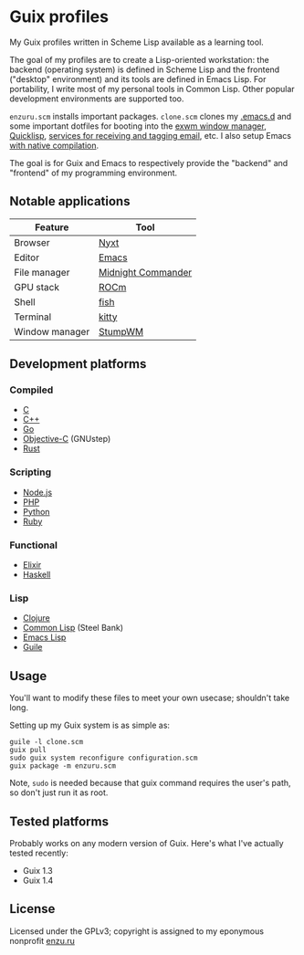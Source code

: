 # Guix profiles

My Guix profiles written in Scheme Lisp available as a learning tool.

The goal of my profiles are to create a Lisp-oriented workstation: the backend (operating system) is defined in Scheme Lisp and the frontend ("desktop" environment) and its tools are defined in Emacs Lisp. For portability, I write most of my personal tools in Common Lisp. Other popular development environments are supported too.

`enzuru.scm` installs important packages. `clone.scm` clones my [.emacs.d](https://github.com/enzuru/.emacs.d) and some important dotfiles for booting into the [exwm window manager](https://github.com/enzuru/.emacs.d), [Quicklisp](https://www.quicklisp.org/beta/), [services for receiving and tagging email](https://notmuchmail.org), etc. I also setup Emacs [with native compilation](https://www.emacswiki.org/emacs/GccEmacs).

The goal is for Guix and Emacs to respectively provide the "backend" and "frontend" of my programming environment.

## Notable applications

| Feature        | Tool                                                           |
|----------------|----------------------------------------------------------------|
| Browser        | [Nyxt](https://nyxt.atlas.engineer/)                           |
| Editor         | [Emacs](https://github.com/enzuru/.emacs.d)                |
| File manager   | [Midnight Commander](https://midnight-commander.org/)          |
| GPU stack      | [ROCm](https://www.amd.com/en/graphics/servers-solutions-rocm) |
| Shell          | [fish](https://fishshell.com/)                                 |
| Terminal       | [kitty](https://sw.kovidgoyal.net/kitty/)                      |
| Window manager | [StumpWM](https://stumpwm.github.io)                           |

## Development platforms

### Compiled

- [C](https://en.wikipedia.org/wiki/C_(programming_language))
- [C++](https://en.wikipedia.org/wiki/C%2B%2B)
- [Go](https://go.dev/)
- [Objective-C](https://gnustep.github.io/) (GNUstep)
- [Rust](https://www.rust-lang.org/)

### Scripting

- [Node.js](https://nodejs.org/en)
- [PHP](https://www.php.net/)
- [Python](https://www.python.org/)
- [Ruby](https://www.ruby-lang.org/en/)

### Functional

- [Elixir](https://elixir-lang.org/)
- [Haskell](https://www.haskell.org/)

### Lisp

- [Clojure](https://clojure.org/)
- [Common Lisp](https://www.sbcl.org/) (Steel Bank)
- [Emacs Lisp](https://en.wikipedia.org/wiki/Emacs_Lisp)
- [Guile](https://www.gnu.org/software/guile/)

## Usage

You'll want to modify these files to meet your own usecase; shouldn't take long.

Setting up my Guix system is as simple as:

```
guile -l clone.scm
guix pull
sudo guix system reconfigure configuration.scm
guix package -m enzuru.scm
```

Note, `sudo` is needed because that guix command requires the user's path, so don't just run it as root.

## Tested platforms

Probably works on any modern version of Guix. Here's what I've actually tested recently:

- Guix 1.3
- Guix 1.4

## License

Licensed under the GPLv3; copyright is assigned to my eponymous nonprofit [enzu.ru](https://enzu.ru)
